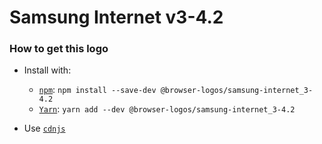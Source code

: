 # Samsung Internet v3-4.2

### How to get this logo

* Install with:

  * [`npm`](https://www.npmjs.com/): `npm install --save-dev @browser-logos/samsung-internet_3-4.2`
  * [`Yarn`](https://yarnpkg.com/): `yarn add --dev @browser-logos/samsung-internet_3-4.2`

* Use [`cdnjs`](https://cdnjs.com/libraries/browser-logos)
